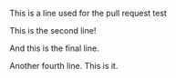 This is a line used for the pull request test

This is the second line!

And this is the final line.

Another fourth line. This is it.
